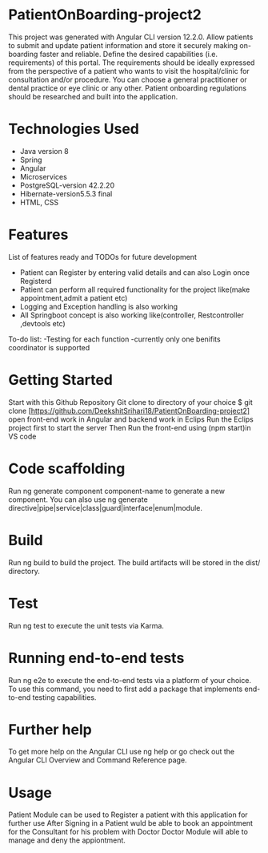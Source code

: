 # PatientOnBoarding-project2
This project was generated with Angular CLI version 12.2.0. Allow patients to submit and update patient information and store it securely making on- boarding faster and reliable. Define the desired capabilities (i.e. requirements) of this portal. The requirements should be ideally expressed from the perspective of a patient who wants to visit the hospital/clinic for consultation and/or procedure. You can choose a general practitioner or dental practice or eye clinic or any other. Patient onboarding regulations should be researched and built into the application.
# Technologies Used
- Java version 8
- Spring
- Angular
- Microservices
- PostgreSQL-version 42.2.20
- Hibernate-version5.5.3 final
- HTML, CSS
# Features
List of features ready and TODOs for future development
- Patient can Register by entering valid details and can also Login once Registerd
- Patient can perform all required functionality for the project like(make appointment,admit a patient etc)
- Logging and Exception handling is also working
- All Springboot concept is also working like(controller, Restcontroller ,devtools etc)
  
To-do list:
-Testing for each function
-currently only one benifits coordinator is supported
# Getting Started
Start with this Github Repository
Git clone to directory of your choice $ git clone [https://github.com/DeekshitSrihari18/PatientOnBoarding-project2]
open front-end work in Angular and backend work in Eclips
Run the Eclips project first to start the server
Then Run the front-end using (npm start)in VS code
# Code scaffolding
Run ng generate component component-name to generate a new component. You can also use ng generate directive|pipe|service|class|guard|interface|enum|module.
# Build
Run ng build to build the project. The build artifacts will be stored in the dist/ directory.
# Test
Run ng test to execute the unit tests via Karma.
# Running end-to-end tests
Run ng e2e to execute the end-to-end tests via a platform of your choice. To use this command, you need to first add a package that implements end-to-end testing capabilities.
# Further help
To get more help on the Angular CLI use ng help or go check out the Angular CLI Overview and Command Reference page.
# Usage
Patient Module can be used to Register a patient with this application for further use After Signing in a Patient wuld be able to book an appointment for the Consultant for his problem with Doctor Doctor Module will able to manage and deny the appiontment.
